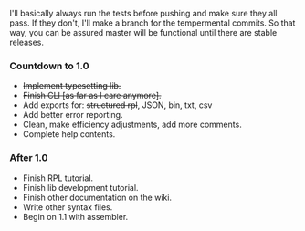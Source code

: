 I'll basically always run the tests before pushing and make sure they all pass.
 If they don't, I'll make a branch for the tempermental commits. So that way,
 you can be assured master will be functional until there are stable releases.

### Countdown to 1.0 ###
* <del>Implement typesetting lib.</del>
* <del>Finish CLI \[as far as I care anymore\].</del>
* Add exports for: <del>structured rpl</del>, JSON, bin, txt, csv
* Add better error reporting.
* Clean, make efficiency adjustments, add more comments.
* Complete help contents.

### After 1.0 ###
* Finish RPL tutorial.
* Finish lib development tutorial.
* Finish other documentation on the wiki.
* Write other syntax files.
* Begin on 1.1 with assembler.
